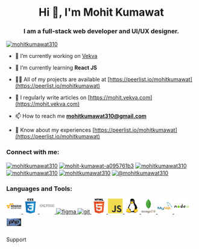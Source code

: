 <h1 align="center">Hi 👋, I'm Mohit Kumawat</h1>
<h3 align="center">I am a full-stack web developer and UI/UX designer.</h3>

<p align="left"> <a href="https://twitter.com/mohitkumawat310" target="blank"><img src="https://img.shields.io/twitter/follow/mohitkumawat310?logo=twitter&style=for-the-badge" alt="mohitkumawat310" /></a> </p>

- 🔭 I’m currently working on [Vekva](https://vekva.com)

- 🌱 I’m currently learning **React JS**

- 👨‍💻 All of my projects are available at [https://peerlist.io/mohitkumawat](https://peerlist.io/mohitkumawat)

- 📝 I regularly write articles on [https://mohit.vekva.com](https://mohit.vekva.com)

- 📫 How to reach me **mohitkumawat310@gmail.com**

- 📄 Know about my experiences [https://peerlist.io/mohitkumawat](https://peerlist.io/mohitkumawat)

<h3 align="left">Connect with me:</h3>
<p align="left">
<a href="https://twitter.com/mohitkumawat310" target="blank"><img align="center" src="https://raw.githubusercontent.com/rahuldkjain/github-profile-readme-generator/master/src/images/icons/Social/twitter.svg" alt="mohitkumawat310" height="30" width="40" /></a>
<a href="https://linkedin.com/in/mohit-kumawat-a095761b3" target="blank"><img align="center" src="https://raw.githubusercontent.com/rahuldkjain/github-profile-readme-generator/master/src/images/icons/Social/linked-in-alt.svg" alt="mohit-kumawat-a095761b3" height="30" width="40" /></a>
<a href="https://instagram.com/mohitkumawat310" target="blank"><img align="center" src="https://raw.githubusercontent.com/rahuldkjain/github-profile-readme-generator/master/src/images/icons/Social/instagram.svg" alt="mohitkumawat310" height="30" width="40" /></a>
<a href="https://dribbble.com/mohitkumawat310" target="blank"><img align="center" src="https://raw.githubusercontent.com/rahuldkjain/github-profile-readme-generator/master/src/images/icons/Social/dribbble.svg" alt="mohitkumawat310" height="30" width="40" /></a>
<a href="https://www.behance.net/mohitkumawat310" target="blank"><img align="center" src="https://raw.githubusercontent.com/rahuldkjain/github-profile-readme-generator/master/src/images/icons/Social/behance.svg" alt="mohitkumawat310" height="30" width="40" /></a>
<a href="https://hashnode.com/@mohitkumawat310" target="blank"><img align="center" src="https://raw.githubusercontent.com/rahuldkjain/github-profile-readme-generator/master/src/images/icons/Social/hashnode.svg" alt="@mohitkumawat310" height="30" width="40" /></a>
</p>

<h3 align="left">Languages and Tools:</h3>
<p align="left"> <a href="https://aws.amazon.com" target="_blank" rel="noreferrer"> <img src="https://raw.githubusercontent.com/devicons/devicon/master/icons/amazonwebservices/amazonwebservices-original-wordmark.svg" alt="aws" width="40" height="40"/> </a> <a href="https://www.w3schools.com/css/" target="_blank" rel="noreferrer"> <img src="https://raw.githubusercontent.com/devicons/devicon/master/icons/css3/css3-original-wordmark.svg" alt="css3" width="40" height="40"/> </a> <a href="https://expressjs.com" target="_blank" rel="noreferrer"> <img src="https://raw.githubusercontent.com/devicons/devicon/master/icons/express/express-original-wordmark.svg" alt="express" width="40" height="40"/> </a> <a href="https://www.figma.com/" target="_blank" rel="noreferrer"> <img src="https://www.vectorlogo.zone/logos/figma/figma-icon.svg" alt="figma" width="40" height="40"/> </a> <a href="https://git-scm.com/" target="_blank" rel="noreferrer"> <img src="https://www.vectorlogo.zone/logos/git-scm/git-scm-icon.svg" alt="git" width="40" height="40"/> </a> <a href="https://www.w3.org/html/" target="_blank" rel="noreferrer"> <img src="https://raw.githubusercontent.com/devicons/devicon/master/icons/html5/html5-original-wordmark.svg" alt="html5" width="40" height="40"/> </a> <a href="https://developer.mozilla.org/en-US/docs/Web/JavaScript" target="_blank" rel="noreferrer"> <img src="https://raw.githubusercontent.com/devicons/devicon/master/icons/javascript/javascript-original.svg" alt="javascript" width="40" height="40"/> </a> <a href="https://www.linux.org/" target="_blank" rel="noreferrer"> <img src="https://raw.githubusercontent.com/devicons/devicon/master/icons/linux/linux-original.svg" alt="linux" width="40" height="40"/> </a> <a href="https://www.mongodb.com/" target="_blank" rel="noreferrer"> <img src="https://raw.githubusercontent.com/devicons/devicon/master/icons/mongodb/mongodb-original-wordmark.svg" alt="mongodb" width="40" height="40"/> </a> <a href="https://www.mysql.com/" target="_blank" rel="noreferrer"> <img src="https://raw.githubusercontent.com/devicons/devicon/master/icons/mysql/mysql-original-wordmark.svg" alt="mysql" width="40" height="40"/> </a> <a href="https://nodejs.org" target="_blank" rel="noreferrer"> <img src="https://raw.githubusercontent.com/devicons/devicon/master/icons/nodejs/nodejs-original-wordmark.svg" alt="nodejs" width="40" height="40"/> </a> <a href="https://www.php.net" target="_blank" rel="noreferrer"> <img src="https://raw.githubusercontent.com/devicons/devicon/master/icons/php/php-original.svg" alt="php" width="40" height="40"/> </a> </p>

Support
